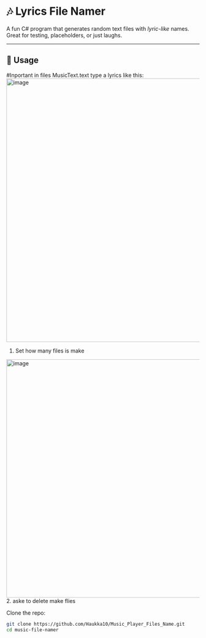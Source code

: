 
# 🎶 Lyrics File Namer

A fun C# program that generates random text files with *lyric-like* names.  
Great for testing, placeholders, or just laughs.

---

## 🚀 Usage
#Inportant
in files MusicText.text type a lyrics like this:
<img width="1107" height="687" alt="image" src="https://github.com/user-attachments/assets/38692c04-3cdd-4db0-bba2-900bbab994c5" />

1. Set how many files is make
<img width="1107" height="621" alt="image" src="https://github.com/user-attachments/assets/2119d5b8-328e-40dd-ac2a-5c85b0387ff2" />
2. aske to delete make flies

   
Clone the repo:

```bash
git clone https://github.com/Haukka10/Music_Player_Files_Name.git
cd music-file-namer
